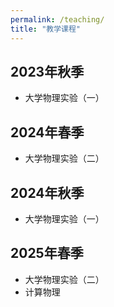 ```yaml
---
permalink: /teaching/
title: "教学课程"
---
```


## 2023年秋季
- 大学物理实验（一）

## 2024年春季
- 大学物理实验（二）

## 2024年秋季
- 大学物理实验（一）

## 2025年春季
- 大学物理实验（二）
- 计算物理
